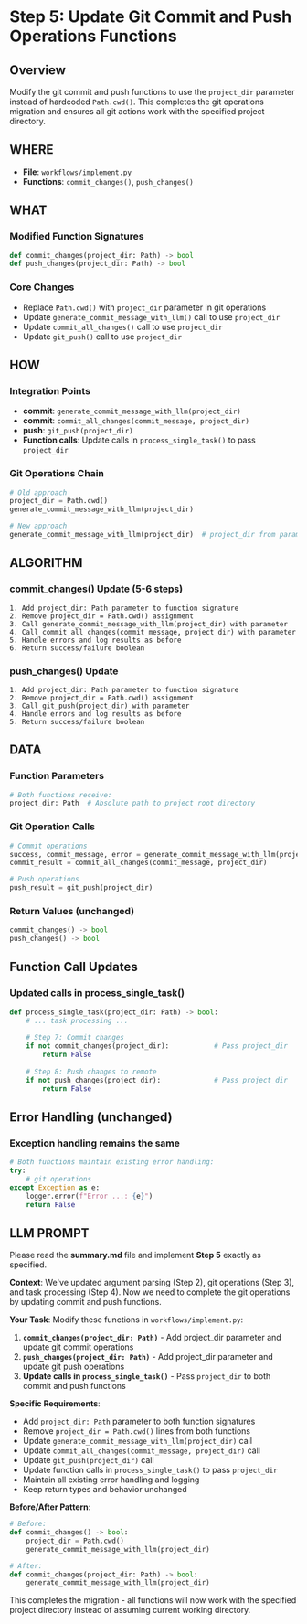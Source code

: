 # Step 5: Update Git Commit and Push Operations Functions

## Overview
Modify the git commit and push functions to use the `project_dir` parameter instead of hardcoded `Path.cwd()`. This completes the git operations migration and ensures all git actions work with the specified project directory.

## WHERE
- **File**: `workflows/implement.py`
- **Functions**: `commit_changes()`, `push_changes()`

## WHAT

### Modified Function Signatures
```python
def commit_changes(project_dir: Path) -> bool
def push_changes(project_dir: Path) -> bool
```

### Core Changes
- Replace `Path.cwd()` with `project_dir` parameter in git operations
- Update `generate_commit_message_with_llm()` call to use `project_dir`
- Update `commit_all_changes()` call to use `project_dir`
- Update `git_push()` call to use `project_dir`

## HOW

### Integration Points
- **commit**: `generate_commit_message_with_llm(project_dir)`
- **commit**: `commit_all_changes(commit_message, project_dir)`  
- **push**: `git_push(project_dir)`
- **Function calls**: Update calls in `process_single_task()` to pass `project_dir`

### Git Operations Chain
```python
# Old approach
project_dir = Path.cwd()
generate_commit_message_with_llm(project_dir)

# New approach  
generate_commit_message_with_llm(project_dir)  # project_dir from parameter
```

## ALGORITHM

### commit_changes() Update (5-6 steps)
```pseudocode
1. Add project_dir: Path parameter to function signature
2. Remove project_dir = Path.cwd() assignment
3. Call generate_commit_message_with_llm(project_dir) with parameter
4. Call commit_all_changes(commit_message, project_dir) with parameter
5. Handle errors and log results as before
6. Return success/failure boolean
```

### push_changes() Update
```pseudocode
1. Add project_dir: Path parameter to function signature
2. Remove project_dir = Path.cwd() assignment  
3. Call git_push(project_dir) with parameter
4. Handle errors and log results as before
5. Return success/failure boolean
```

## DATA

### Function Parameters
```python
# Both functions receive:
project_dir: Path  # Absolute path to project root directory
```

### Git Operation Calls
```python
# Commit operations
success, commit_message, error = generate_commit_message_with_llm(project_dir)
commit_result = commit_all_changes(commit_message, project_dir)

# Push operations
push_result = git_push(project_dir)
```

### Return Values (unchanged)
```python
commit_changes() -> bool
push_changes() -> bool
```

## Function Call Updates

### Updated calls in process_single_task()
```python
def process_single_task(project_dir: Path) -> bool:
    # ... task processing ...
    
    # Step 7: Commit changes
    if not commit_changes(project_dir):           # Pass project_dir
        return False
    
    # Step 8: Push changes to remote
    if not push_changes(project_dir):             # Pass project_dir
        return False
```

## Error Handling (unchanged)

### Exception handling remains the same
```python
# Both functions maintain existing error handling:
try:
    # git operations
except Exception as e:
    logger.error(f"Error ...: {e}")
    return False
```

## LLM PROMPT

Please read the **summary.md** file and implement **Step 5** exactly as specified.

**Context**: We've updated argument parsing (Step 2), git operations (Step 3), and task processing (Step 4). Now we need to complete the git operations by updating commit and push functions.

**Your Task**: Modify these functions in `workflows/implement.py`:

1. **`commit_changes(project_dir: Path)`** - Add project_dir parameter and update git commit operations
2. **`push_changes(project_dir: Path)`** - Add project_dir parameter and update git push operations  
3. **Update calls in `process_single_task()`** - Pass `project_dir` to both commit and push functions

**Specific Requirements**:
- Add `project_dir: Path` parameter to both function signatures
- Remove `project_dir = Path.cwd()` lines from both functions
- Update `generate_commit_message_with_llm(project_dir)` call
- Update `commit_all_changes(commit_message, project_dir)` call
- Update `git_push(project_dir)` call
- Update function calls in `process_single_task()` to pass `project_dir`
- Maintain all existing error handling and logging
- Keep return types and behavior unchanged

**Before/After Pattern**:
```python
# Before:
def commit_changes() -> bool:
    project_dir = Path.cwd()
    generate_commit_message_with_llm(project_dir)

# After:  
def commit_changes(project_dir: Path) -> bool:
    generate_commit_message_with_llm(project_dir)
```

This completes the migration - all functions will now work with the specified project directory instead of assuming current working directory.
